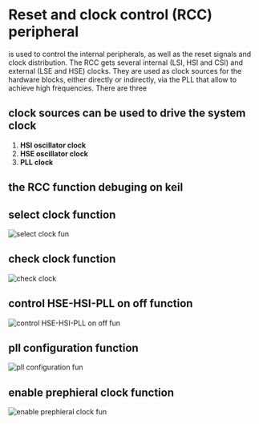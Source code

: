 
# Reset and clock control (RCC) peripheral 
is used to control the internal peripherals, as well as the reset signals and clock distribution.
The RCC gets several internal (LSI, HSI and CSI) and external (LSE and HSE) clocks. They are used as clock sources for the hardware blocks, either directly or indirectly, via the PLL that allow to achieve high frequencies.
There are three
## clock sources can be used to drive the system clock 
1.   **HSI oscillator clock**
2.   **HSE oscillator clock**
3.   **PLL clock**

## the RCC function  debuging on keil 
## select clock function  
![select clock fun](https://github.com/MAHMOUD-ELIMBABI/NTI_Interfacing/assets/63348980/e2e4148e-8fec-42b1-9f33-9a7e261195f9)

## check clock function 

![check clock](https://github.com/MAHMOUD-ELIMBABI/NTI_Interfacing/assets/63348980/df1b8a82-f773-4699-b8b2-d82d5e3a9b21)

## control HSE-HSI-PLL on off function 

![control HSE-HSI-PLL on off fun](https://github.com/MAHMOUD-ELIMBABI/NTI_Interfacing/assets/63348980/c2bff25a-3228-4fd3-aa0c-8fe6348f4659)

## pll configuration function 

![pll configuration fun](https://github.com/MAHMOUD-ELIMBABI/NTI_Interfacing/assets/63348980/cfad7624-8056-400e-a0ea-ae3ebb234cc4)

## enable prephieral clock function

![enable prephieral clock fun](https://github.com/MAHMOUD-ELIMBABI/NTI_Interfacing/assets/63348980/0c2e3aa6-6503-4f22-9cbf-65ecaf0f8493)




